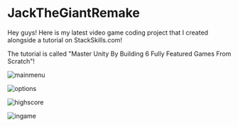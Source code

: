 # JackTheGiantRemake

Hey guys! Here is my latest video game coding project that I created alongside a tutorial on StackSkills.com!

The tutorial is called "Master Unity By Building 6 Fully Featured Games From Scratch"!

![mainmenu](https://cloud.githubusercontent.com/assets/15184861/25163680/bf167052-2491-11e7-82a0-387e25167630.png)

![options](https://cloud.githubusercontent.com/assets/15184861/25163681/bf175ada-2491-11e7-852b-6bc5b51e748f.png)

![highscore](https://cloud.githubusercontent.com/assets/15184861/25163679/bf093cf2-2491-11e7-87cc-e8768853ef4b.png)

![ingame](https://cloud.githubusercontent.com/assets/15184861/25163678/bf07fa36-2491-11e7-9c2c-72e8abcc3652.png)


